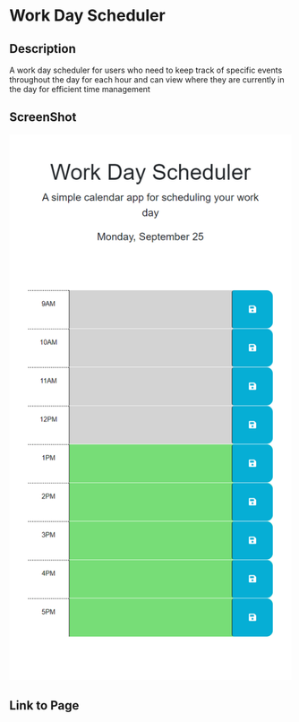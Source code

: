 # Work Day Scheduler

## Description

A work day scheduler for users who need to keep track of specific events throughout the day for each hour and can view where they are currently in the day for efficient time management

## ScreenShot

![Full Web Page View](Assets/images/page-screenshot.png)

## Link to Page
